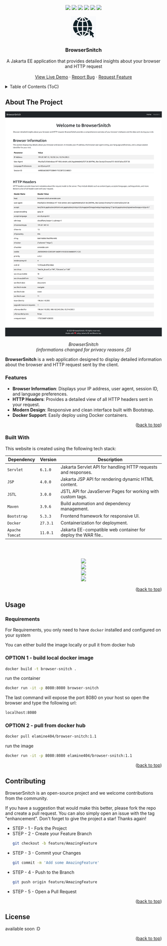 <a name="readme-top"></a>

<!-- PROJECT SHIELDS -->


<div align="center">
  <!-- Contributors -->
  <a href="https://github.com/el-amine-404/browserSnitch/graphs/contributors"><img src="https://img.shields.io/github/contributors/el-amine-404/browserSnitch.svg?style=for-the-badge"/></a>
  <!-- Forks -->
  <a href="https://github.com/el-amine-404/browserSnitch/network/members"><img src="https://img.shields.io/github/forks/el-amine-404/browserSnitch.svg?style=for-the-badge"></a>
  <!-- Stars -->
  <a href="https://github.com/el-amine-404/browserSnitch/stargazers"><img src="https://img.shields.io/github/stars/el-amine-404/browserSnitch.svg?style=for-the-badge"/></a>
  <!-- issues -->
  <a href="https://github.com/el-amine-404/browserSnitch/issues"><img src="https://img.shields.io/github/issues/el-amine-404/browserSnitch.svg?style=for-the-badge"/></a>
  <!-- license -->
  <a href="https://github.com/el-amine-404/browserSnitch/blob/master/LICENSE.txt"><img src="https://img.shields.io/github/license/el-amine-404/browserSnitch.svg?style=for-the-badge"/></a>
  <!-- linkedin -->
  <a href="linkedin.com/in/amine-el-houjjaji"><img src="https://img.shields.io/badge/-LinkedIn-black.svg?style=for-the-badge&logo=linkedin&colorB=555"/></a>
</div>

<!-- PROJECT LOGO -->
<br />
<div align="center">
  <a href="https://github.com/el-amine-404/browserSnitch">
    <img src="doc/images/browser-snitch-logo.png" alt="Logo" width="80">
  </a>
  <h3 align="center">BrowserSnitch</h3>
    A Jakarta EE application that provides detailed insights about your browser and HTTP request
    <br />
    <!-- <a href="https://github.com/el-amine-404/browserSnitch"><strong>Explore the docs »</strong></a>
    <br /> -->
    <br />
    <a href="https://browser-snitch.onrender.com">View Live Demo</a>
    ·
    <a href="https://github.com/el-amine-404/browserSnitch/issues">Report Bug</a>
    ·
    <a href="https://github.com/el-amine-404/browserSnitch/issues">Request Feature</a>
  </p>
</div>

<!-- TABLE OF CONTENTS -->

<!-- ## 📜️ - Table of Contents (ToC) <a id="ToC"></a> -->

<details><summary>Table of Contents (ToC)</summary>

- [About The Project](#about-the-project)
    - [Built With](#built-with)
- [Usage](#usage)
- [Contributing](#contributing)
- [License](#license)

</details>


<!-- ABOUT THE PROJECT -->
## About The Project

<div align="center">
  <img src="doc/images/browser-snitch.png"
        width="720"
        alt="ScreenShot of the website"
        title="Screenshot of the website">
  <p><i>BrowserSnitch<br>(informations changed for privacy reasons ;D)</i></p>
</div>


**BrowserSnitch** is a web application designed to display detailed information about the browser and HTTP request sent by the client.

### **Features**
- **Browser Information**: Displays your IP address, user agent, session ID, and language preferences.
- **HTTP Headers**: Provides a detailed view of all HTTP headers sent in your request.
- **Modern Design**: Responsive and clean interface built with Bootstrap.
- **Docker Support**: Easily deploy using Docker containers.


<p align="right">(<a href="#readme-top">back to top</a>)</p>

### Built With

This website is created using the following tech stack:

 **Dependency**  | **Version** | **Description**                                               |
|-----------------|-------------|---------------------------------------------------------------|
| `Servlet`       | `6.1.0`     | Jakarta Servlet API for handling HTTP requests and responses. |
| `JSP`           | `4.0.0`     | Jakarta JSP API for rendering dynamic HTML content.           |
| `JSTL`          | `3.0.0`     | JSTL API for JavaServer Pages for working with custom tags.   |
| `Maven`         | `3.9.6`     | Build automation and dependency management.                   |
| `Bootstrap`     | `5.3.3`     | Frontend framework for responsive UI.                         |
| `Docker`        | `27.3.1`    | Containerization for deployment.                              |
| `Apache Tomcat` | `11.0.1`     | Jakarta EE-compatible web container for deploy the WAR file.. |

<br>
<br>
<p align="center">
  <a href="https://skillicons.dev">
    <img src="https://skillicons.dev/icons?i=java,maven" />
    <br>
    <img src="https://skillicons.dev/icons?i=git,github,docker" />
    <br>
    <img src="https://skillicons.dev/icons?i=html,css,bootstrap" />    
    <br>
    <img src="https://skillicons.dev/icons?i=idea" />
  </a>
</p>

<p align="right">(<a href="#readme-top">back to top</a>)</p>

<!-- USAGE EXAMPLES -->
## Usage
          
### Requirements

For Requirements, you only need to have `docker` installed and configured on your system

You can either build the image locally or pull it from docker hub

### OPTION 1 - build local docker image

```bash
docker build -t browser-snitch .
```

run the container

```bash
docker run -it -p 8080:8080 browser-snitch 
```

The last command will expose the port 8080 on your host so open the browser and type the following url:
```txt
localhost:8080
```

### OPTION 2 - pull from docker hub

```bash
docker pull elamine404/browser-snitch:1.1
```

run the image

```bash
docker run -it -p 8080:8080 elamine404/browser-snitch:1.1 
```


<p align="right">(<a href="#readme-top">back to top</a>)</p>


<!-- CONTRIBUTING -->
## Contributing

BrowserSnitch is an open-source project and we welcome contributions from the community.

If you have a suggestion that would make this better, please fork the repo and create a pull request. You can also simply open an issue with the tag "enhancement". Don't forget to give the project a star! Thanks again!

- STEP - 1 - Fork the Project
- STEP - 2 - Create your Feature Branch
    ```sh
    git checkout -b feature/AmazingFeature
    ```
- STEP - 3 - Commit your Changes
    ```sh
    git commit -m 'Add some AmazingFeature'
    ```
- STEP - 4 - Push to the Branch
    ```sh
    git push origin feature/AmazingFeature
    ```
- STEP - 5 - Open a Pull Request

<p align="right">(<a href="#readme-top">back to top</a>)</p>



<!-- LICENSE -->
## License

available soon :D

<p align="right">(<a href="#readme-top">back to top</a>)</p>